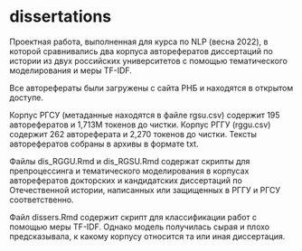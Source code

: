 # dissertations
Проектная работа, выполненная для курса по NLP (весна 2022), в которой сравнивались два корпуса авторефератов диссертаций по истории из двух российских университетов с помощью тематического моделирования и меры TF-IDF.

Все авторефераты были загружены с сайта РНБ и находятся в открытом доступе.

Корпус РГСУ (метаданные находятся в файле rgsu.csv) содержит 195 авторефератов и 1,713М токенов до чистки. Корпус РГГУ (rggu.csv) содержит 262 автореферата и 2,270 токенов до чистки. Тексты авторефератов собраны в архивы в формате txt.

Файлы dis_RGGU.Rmd и dis_RGSU.Rmd содержат скрипты для препроцессинга и тематического моделирования в корпусах авторефератов докторских и кандидатских диссертаций по Отечественной истории, написанных или защищенных в РГГУ и РГСУ соответственно.

Файл dissers.Rmd содержит скрипт для классификации работ с помощью меры TF-IDF. Однако модель получилась сырая и плохо предсказывала, к какому корпусу относится та или иная диссертация.
